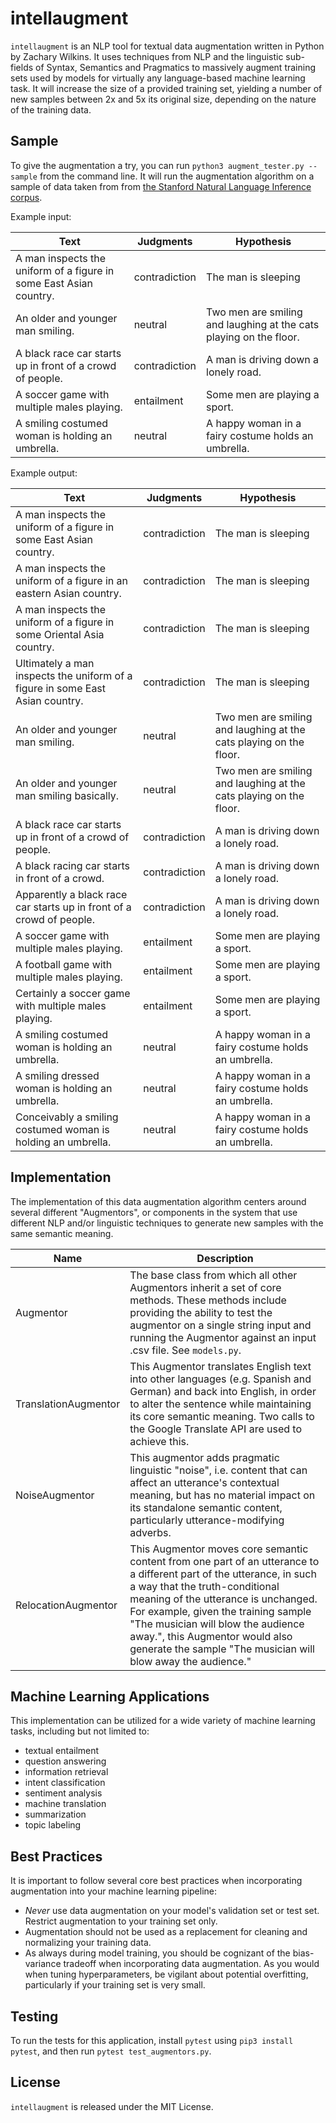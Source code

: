 # intellaugment
`intellaugment` is an NLP tool for textual data augmentation written in Python by Zachary Wilkins. It uses techniques from NLP and the linguistic sub-fields of Syntax, Semantics and Pragmatics to massively augment training sets used by models for virtually any language-based machine learning task. It will increase the size of a provided training set, yielding a number of new samples between 2x and 5x its original size, depending on the nature of the training data.


## Sample
To give the augmentation a try, you can run `python3 augment_tester.py --sample` from the command line. It will run the augmentation algorithm on a sample of data taken from from [the Stanford Natural Language Inference corpus](https://nlp.stanford.edu/projects/snli/).

Example input:

| Text | Judgments | Hypothesis |
| ------------- | ------------- | ------------- |
| A man inspects the uniform of a figure in some East Asian country.  | contradiction | The man is sleeping |
| An older and younger man smiling.  | neutral | Two men are smiling and laughing at the cats playing on the floor. |
| A black race car starts up in front of a crowd of people. | contradiction | A man is driving down a lonely road. |
| A soccer game with multiple males playing. | entailment | Some men are playing a sport. |
| A smiling costumed woman is holding an umbrella. | neutral | 	A happy woman in a fairy costume holds an umbrella. |

Example output:

| Text | Judgments | Hypothesis |
| ------------- | ------------- | ------------- |
| A man inspects the uniform of a figure in some East Asian country. | contradiction | The man is sleeping |
| A man inspects the uniform of a figure in an eastern Asian country. | contradiction | The man is sleeping |
| A man inspects the uniform of a figure in some Oriental Asia country. | contradiction | The man is sleeping |
| Ultimately a man inspects the uniform of a figure in some East Asian country. | contradiction | The man is sleeping |
| An older and younger man smiling. | neutral | Two men are smiling and laughing at the cats playing on the floor. |
| An older and younger man smiling basically. | neutral | Two men are smiling and laughing at the cats playing on the floor. |
| A black race car starts up in front of a crowd of people. | contradiction | A man is driving down a lonely road. |
| A black racing car starts in front of a crowd. | contradiction | A man is driving down a lonely road. |
| Apparently a black race car starts up in front of a crowd of people. | contradiction | A man is driving down a lonely road. |
| A soccer game with multiple males playing. | entailment | Some men are playing a sport. |
| A football game with multiple males playing. | entailment | Some men are playing a sport. |
| Certainly a soccer game with multiple males playing. | entailment | Some men are playing a sport. |
| A smiling costumed woman is holding an umbrella. | neutral | A happy woman in a fairy costume holds an umbrella. |
| A smiling dressed woman is holding an umbrella. | neutral | A happy woman in a fairy costume holds an umbrella. |
| Conceivably a smiling costumed woman is holding an umbrella. | neutral | A happy woman in a fairy costume holds an umbrella. |


## Implementation 

The implementation of this data augmentation algorithm centers around several different "Augmentors", or components in the system that use different NLP and/or linguistic techniques to generate new samples with the same semantic meaning. 

| Name | Description |
| ----- | ------------- | 
| Augmentor | The base class from which all other Augmentors inherit a set of core methods. These methods include providing the ability to test the augmentor on a single string input and running the Augmentor against an input .csv file. See `models.py`. | 
| TranslationAugmentor | This Augmentor translates English text into other languages (e.g. Spanish and German) and back into English, in order to alter the sentence while maintaining its core semantic meaning. Two calls to the Google Translate API are used to achieve this. | 
| NoiseAugmentor | This augmentor adds pragmatic linguistic "noise", i.e. content that can affect an utterance's contextual meaning, but has no material impact on its standalone semantic content, particularly utterance-modifying adverbs. | 
| RelocationAugmentor | This Augmentor moves core semantic content from one part of an utterance to a different part of the utterance, in such a way that the truth-conditional meaning of the utterance is unchanged. For example, given the training sample "The musician will blow the audience away.", this Augmentor would also generate the sample "The musician will blow away the audience." | 


## Machine Learning Applications
This implementation can be utilized for a wide variety of machine learning tasks, including but not limited to:
* textual entailment
* question answering
* information retrieval
* intent classification
* sentiment analysis
* machine translation
* summarization
* topic labeling


## Best Practices

It is important to follow several core best practices when incorporating augmentation into your machine learning pipeline:

* *Never* use data augmentation on your model's validation set or test set. Restrict augmentation to your training set only.
* Augmentation should not be used as a replacement for cleaning and normalizing your training data.
* As always during model training, you should be cognizant of the bias-variance tradeoff when incorporating data augmentation. As you would when tuning hyperparameters, be vigilant about potential overfitting, particularly if your training set is very small.


## Testing
To run the tests for this application, install `pytest` using `pip3 install pytest`, and then run `pytest test_augmentors.py`.


## License
`intellaugment` is released under the MIT License.

